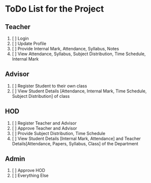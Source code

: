 # ToDo List for the Project

## Teacher

1. [ ] Login
2. [ ] Update Profile
3. [ ] Provide Internal Mark, Attendance, Syllabus, Notes
4. [ ] View Attendance, Syllabus, Subject Distribution, Time Schedule, Internal Mark

## Advisor

1. [ ] Register Student to their own class
2. [ ] View Student Details [Attendance, Internal Mark, Time Schedule, Subject Distribution] of class

## HOD

1. [ ] Register Teacher and Advisor
2. [ ] Approve Teacher and Advisor
3. [ ] Provide Subject Distribution, Time Schedule
4. [ ] View Student Details [Internal Mark, Attendance] and Teacher Details[Attendance, Papers, Syllabus, Class] of the Department

## Admin

1. [ ] Approve HOD
2. [ ] Everything Else

